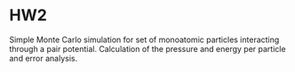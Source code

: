 # HW2
Simple Monte Carlo simulation for set of monoatomic particles interacting through a pair potential. Calculation of the pressure and energy per particle and error analysis.
